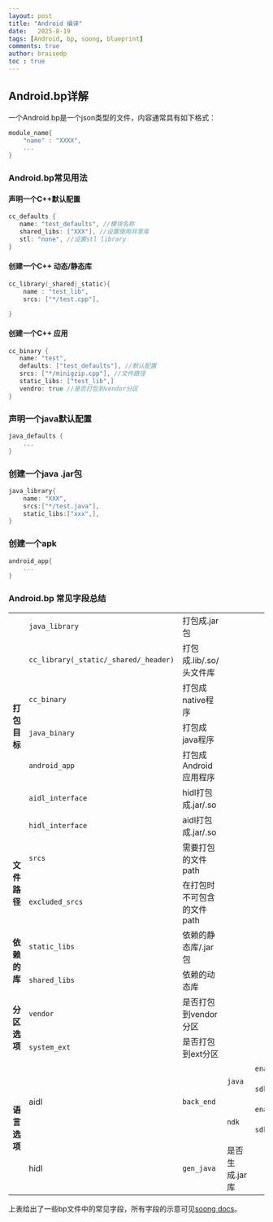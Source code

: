 ```yaml
---
layout: post
title: "Android 编译"
date:   2025-8-19
tags: [Android, bp, soong, blueprint]
comments: true
author: braisedp
toc : true
---
```


<!-- more -->

## Android.bp详解

一个Android.bp是一个json类型的文件，内容通常具有如下格式：
```go
module_name{
    "name" : "XXXX",
    ...
}
```

### Android.bp常见用法

#### 声明一个C++默认配置
```go
cc_defaults {
   name: "test_defaults", //模块名称
   shared_libs: ["XXX"], //设置使用共享库
   stl: "none", //设置stl library
}
```

#### 创建一个C++ 动态/静态库
```go
cc_library(_shared|_static){
    name : "test_lib",
    srcs: ["*/test.cpp"],

}
```

#### 创建一个C++ 应用

```go
cc_binary {
   name: "test",
   defaults: ["test_defaults"], //默认配置
   srcs: ["*/minigzip.cpp"], //文件路径
   static_libs: ["test_lib",]
   vendro: true //是否打包到vendor分区
}
```

### 声明一个java默认配置
```go
java_defaults {
    ...
}
```

### 创建一个java .jar包
```go
java_library{
    name: "XXX",
    srcs:["*/test.java"],
    static_libs:["xxx",],
}
```

### 创建一个apk
```go
android_app{
    ...
}
```

### Android.bp 常见字段总结

<table>
<tr><td rowspan="7" > <b>打包目标</b> </td> <td> <code>java_library</code></td> <td>打包成.jar包</td></td></td></td></tr>
<tr><td> <code>cc_library(_static/_shared/_header)</code> </td><td>打包成.lib/.so/头文件库</td></td></td></td></tr>
<tr><td> <code>cc_binary</code> </td><td>打包成native程序</td></td></td></td></tr>
<tr><td> <code>java_binary</code> </td><td>打包成java程序</td></td></td></td></tr>
<tr><td> <code>android_app</code> </td><td>打包成Android应用程序</td></td></td></td></tr>
<tr><td> <code>aidl_interface</code> </td><td>hidl打包成.jar/.so</td></td></td></td></tr>
<tr><td> <code>hidl_interface</code> </td><td>aidl打包成.jar/.so</td></td></td></td></tr>
<tr><td rowspan="2"> <b>文件路径</b></td><td> <code>srcs</code> </td><td>需要打包的文件path</td></td></td></td></tr>
<tr><td> <code>excluded_srcs</code> </td><td>在打包时不可包含的文件path</td></td></td></td></tr>
<tr><td rowspan="2"> <b>依赖的库</b></td><td> <code>static_libs</code> </td><td>依赖的静态库/.jar包</td></td></td></td></tr>
<tr><td> <code>shared_libs</code> </td><td>依赖的动态库</td></td></td></td></tr>
<tr><td rowspan="2"> <b>分区选项</b></td><td> <code>vendor</code> </td><td>是否打包到vendor分区</td></td></td></td></tr>
<tr><td> <code>system_ext</code> </td><td>是否打包到ext分区</td></td></td></td></tr>
<tr><td rowspan="5"> <b>语言选项</b></td><td rowspan="4"> aidl </td><td rowspan="4"><code>back_end</code> </td><td rowspan = "2"> <code>java</code></td><td><code>enabled</code></td><td>是否开启</td></tr>
<tr><td><code>sdk_version</code></td><td>sdk版本，默认system_current</td></tr>
<tr><td rowspan = "2"> <code>ndk</code></td><td><code>enabled</code></td><td>是否开启</td></tr>
<tr> <td><code>sdk_version</code></td><td>sdk版本，默认current</td></tr>
<tr><td> hidl </td><td><code>gen_java</code> <td>是否生成.jar库</td></td></td></tr>
</table>

上表给出了一些bp文件中的常见字段，所有字段的示意可见[soong docs](../files/2025-9-12-android_pack/soong_build.html)。